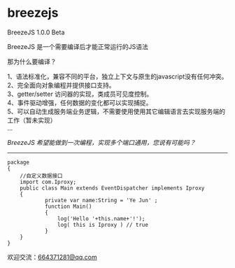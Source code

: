 # breezejs
BreezeJS 1.0.0 Beta

BreezeJS 是一个需要编译后才能正常运行的JS语法<br/>

那为什么要编译？<br/>

1、语法标准化，兼容不同的平台，独立上下文与原生的javascript没有任何冲突。<br/>
2、完全面向对象编程并提供接口支持。<br/>
3、getter/setter 访问器的实现，类成员可见度控制。<br/>
4、事件驱动增强，任何数据的变化都可以实现捕捉。<br/>
5、可以自动生成服务端业务逻辑，不需要使用使用其它编辑语言去实现服务端的工作（暂未实现）<br/>
...

*BreezeJS 希望能做到一次编程，实现多个端口通用，您说有可能吗？* <br/>

------
```
package
{
    //自定义数据接口
    import com.Iproxy;
    public class Main extends EventDispatcher implements Iproxy
    {
            private var name:String = 'Ye Jun' ;
            function Main()
            {
                log('Hello '+this.name+'!');
                log( this is Iproxy ) // true
            }
    }
}
```
欢迎交流：664371281@qq.com

